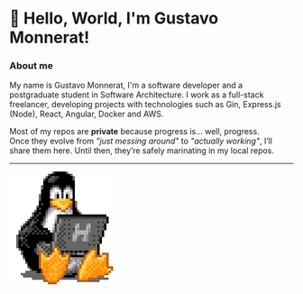 # 👋 Hello, World, I'm Gustavo Monnerat! 

### About me
My name is Gustavo Monnerat, I'm a software developer and a postgraduate student in Software Architecture.
I work as a full-stack freelancer, developing projects with technologies such as Gin, Express.js (Node), React, Angular, Docker and AWS.

Most of my repos are **private** because progress is... well, progress.  
Once they evolve from _"just messing around"_ to _"actually working"_, I’ll share them here. Until then, they’re safely marinating in my local repos.

---

![tux](./assets/images/tux.gif)
